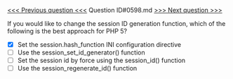 [<<< Previous question <<<](0597.md)  Question ID#0598.md  [>>> Next question >>>](0599.md) 

If you would like to change the session ID generation function, which of the following is the best approach for PHP 5?

- [x] Set the session.hash_function INI configuration directive
- [ ] Use the session_set_id_generator() function
- [ ] Set the session id by force using the session_id() function
- [ ] Use the session_regenerate_id() function
